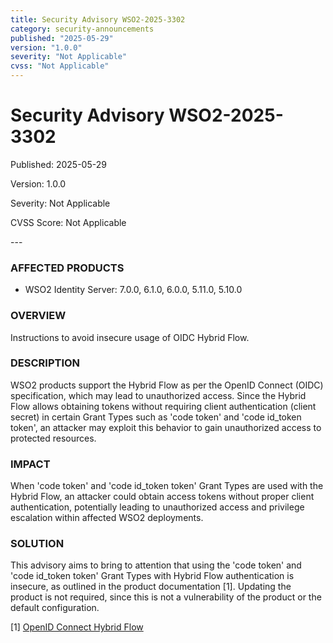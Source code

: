 ```yaml
---
title: Security Advisory WSO2-2025-3302
category: security-announcements
published: "2025-05-29" 
version: "1.0.0"
severity: "Not Applicable"
cvss: "Not Applicable"
---
```


# Security Advisory WSO2-2025-3302

<p class="doc-info">Published: 2025-05-29</p> 
<p class="doc-info">Version: 1.0.0</p>
<p class="doc-info">Severity: Not Applicable </p>
<p class="doc-info">CVSS Score: Not Applicable </p>
---

### AFFECTED PRODUCTS
* WSO2 Identity Server: 7.0.0, 6.1.0, 6.0.0, 5.11.0, 5.10.0


### OVERVIEW
Instructions to avoid insecure usage of OIDC Hybrid Flow.


### DESCRIPTION
WSO2 products support the Hybrid Flow as per the OpenID Connect (OIDC) specification, which may lead to unauthorized access. Since the Hybrid Flow allows obtaining tokens without requiring client authentication (client secret) in certain Grant Types such as 'code token' and 'code id_token token', an attacker may exploit this behavior to gain unauthorized access to protected resources.


### IMPACT
When 'code token' and 'code id_token token' Grant Types are used with the Hybrid Flow, an attacker could obtain access tokens without proper client authentication, potentially leading to unauthorized access and privilege escalation within affected WSO2 deployments.


### SOLUTION

This advisory aims to bring to attention that using the 'code token' and 'code id_token token' Grant Types with Hybrid Flow authentication is insecure, as outlined in the product documentation [1]. Updating the product is not required, since this is not a vulnerability of the product or the default configuration.

[1] [OpenID Connect Hybrid Flow](https://is.docs.wso2.com/en/6.1.0/references/concepts/authentication/hybrid-client-profile/#openid-connect-hybrid-flow)

